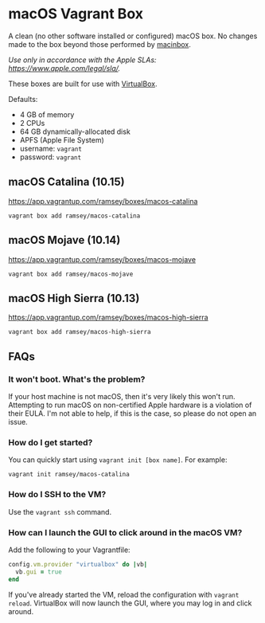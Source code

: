 # macOS Vagrant Box

A clean (no other software installed or configured) macOS box. No changes made
to the box beyond those performed by [macinbox](https://github.com/bacongravy/macinbox).

*Use only in accordance with the Apple SLAs: https://www.apple.com/legal/sla/.*

These boxes are built for use with [VirtualBox](https://www.virtualbox.org/).

Defaults:

* 4 GB of memory
* 2 CPUs
* 64 GB dynamically-allocated disk
* APFS (Apple File System)
* username: `vagrant`
* password: `vagrant`

## macOS Catalina (10.15)

https://app.vagrantup.com/ramsey/boxes/macos-catalina

    vagrant box add ramsey/macos-catalina

## macOS Mojave (10.14)

https://app.vagrantup.com/ramsey/boxes/macos-mojave

    vagrant box add ramsey/macos-mojave

## macOS High Sierra (10.13)

https://app.vagrantup.com/ramsey/boxes/macos-high-sierra

    vagrant box add ramsey/macos-high-sierra

## FAQs

### It won't boot. What's the problem?

If your host machine is not macOS, then it's very likely this won't run.
Attempting to run macOS on non-certified Apple hardware is a violation of their
EULA. I'm not able to help, if this is the case, so please do not open an issue.

### How do I get started?

You can quickly start using `vagrant init [box name]`. For example:

    vagrant init ramsey/macos-catalina

### How do I SSH to the VM?

Use the `vagrant ssh` command.

### How can I launch the GUI to click around in the macOS VM?

Add the following to your Vagrantfile:

``` ruby
config.vm.provider "virtualbox" do |vb|
  vb.gui = true
end
```

If you've already started the VM, reload the configuration with
`vagrant reload`. VirtualBox will now launch the GUI, where you may log in
and click around.
